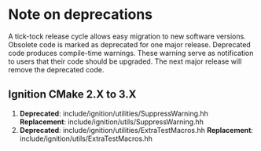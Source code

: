 # Note on deprecations
A tick-tock release cycle allows easy migration to new software versions.
Obsolete code is marked as deprecated for one major release.
Deprecated code produces compile-time warnings. These warning serve as
notification to users that their code should be upgraded. The next major
release will remove the deprecated code.

## Ignition CMake 2.X to 3.X

1. **Deprecated**: include/ignition/utilities/SuppressWarning.hh
   **Replacement**: include/ignition/utils/SuppressWarning.hh
1. **Deprecated**: include/ignition/utilities/ExtraTestMacros.hh
   **Replacement**: include/ignition/utils/ExtraTestMacros.hh
